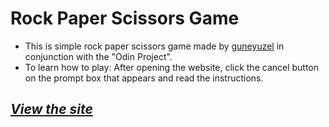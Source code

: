 # Rock Paper Scissors Game
- This is simple rock paper scissors game made by [guneyuzel](https://github.com/guneyuzel) in conjunction with the "Odin Project".  
- To learn how to play: After opening the website, click the cancel button on the prompt box that appears and read the instructions.

## _[View the site](https://guneyuzel.github.io/rps/)_